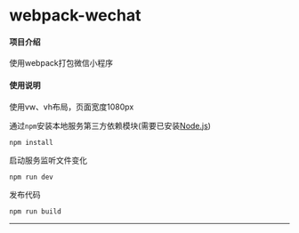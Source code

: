 # webpack-wechat

#### 项目介绍
使用webpack打包微信小程序

#### 使用说明
使用vw、vh布局，页面宽度1080px

通过`npm`安装本地服务第三方依赖模块(需要已安装[Node.js](https://nodejs.org/))

```
npm install
```
启动服务监听文件变化

```
npm run dev
```
发布代码

```
npm run build
```
***
